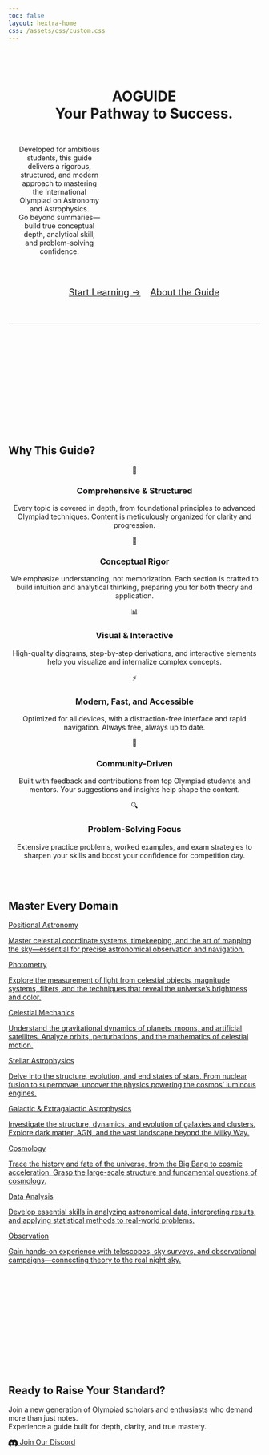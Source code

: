 ```yaml
---
toc: false
layout: hextra-home
css: /assets/css/custom.css
---
```


<div class="ao-hero" style="display:block;width:100%;padding:4vw 0;">
  <div class="ao-hero-content" style="width:100%;padding:0 2vw;text-align:center;">
    <h1 class="ao-title">
      <span class="ao-gradient">AOGUIDE</span>
      <br>Your Pathway to Success.
    </h1>
    <div style="display:flex;align-items:center;gap:4vw;margin:2rem 0;">
      <div style="flex:1;">
        <p class="ao-subtitle">
          Developed for ambitious students, this guide delivers a rigorous, structured, and modern approach to mastering the International Olympiad on Astronomy and Astrophysics.<br>
          Go beyond summaries—build true conceptual depth, analytical skill, and problem-solving confidence.
        </p>
      </div>
      <div class="ao-visual" style="flex:0 0 300px;display:flex;align-items:center;justify-content:center;">
        <div class="ao-animation">
          <div class="ao-star ao-star-1"></div>
          <div class="ao-star ao-star-2"></div>
          <div class="ao-star ao-star-3"></div>
          <div class="ao-star ao-star-4"></div>
          <div class="ao-planet"></div>
          <div class="ao-orbit"></div>
        </div>
      </div>
    </div>
    <div class="ao-buttons" style="display:flex;gap:1.2rem;flex-wrap:wrap;justify-content:center;margin-top:3rem;">
      <a href="/guide" class="ao-btn-primary" style="font-size:1.13rem;">Start Learning →</a>
      <a href="/about" class="ao-btn-secondary" style="font-size:1.13rem;">About the Guide</a>
    </div>
  </div>
</div>

---

<div style="margin-top: 15rem;"></div>

<h2 class="ao-section-title">Why This Guide?</h2>

<div class="ao-features" style="text-align:center;">
  <div class="ao-feature">
    <div class="ao-icon">🌟</div>
    <h3>Comprehensive & Structured</h3>
    <p>Every topic is covered in depth, from foundational principles to advanced Olympiad techniques. Content is meticulously organized for clarity and progression.</p>
  </div>
  <div class="ao-feature">
    <div class="ao-icon">🧠</div>
    <h3>Conceptual Rigor</h3>
    <p>We emphasize understanding, not memorization. Each section is crafted to build intuition and analytical thinking, preparing you for both theory and application.</p>
  </div>
  <div class="ao-feature">
    <div class="ao-icon">📊</div>
    <h3>Visual & Interactive</h3>
    <p>High-quality diagrams, step-by-step derivations, and interactive elements help you visualize and internalize complex concepts.</p>
  </div>
  <div class="ao-feature">
    <div class="ao-icon">⚡</div>
    <h3>Modern, Fast, and Accessible</h3>
    <p>Optimized for all devices, with a distraction-free interface and rapid navigation. Always free, always up to date.</p>
  </div>
  <div class="ao-feature">
    <div class="ao-icon">🤝</div>
    <h3>Community-Driven</h3>
    <p>Built with feedback and contributions from top Olympiad students and mentors. Your suggestions and insights help shape the content.</p>
  </div>
  <div class="ao-feature">
    <div class="ao-icon">🔍</div>
    <h3>Problem-Solving Focus</h3>
    <p>Extensive practice problems, worked examples, and exam strategies to sharpen your skills and boost your confidence for competition day.</p>
  </div>
</div>

<div style="margin-top: 5rem;"></div>

<h2 class="ao-section-title">Master Every Domain</h2>

<div class="ao-topics">
  <a class="ao-topic" href="/guide/positional-astronomy" style="background-image:url('/assets/images/start/celestial-sphere.png');">
    <div>
      <div class="ao-topic-header">
        Positional Astronomy
      </div>
      <p>Master celestial coordinate systems, timekeeping, and the art of mapping the sky—essential for precise astronomical observation and navigation.</p>
    </div>
  </a>
  <a class="ao-topic" href="/guide/photometry" style="background-image:url('/assets/images/start/star.png');">
    <div>
      <div class="ao-topic-header">
        Photometry
      </div>
      <p>Explore the measurement of light from celestial objects, magnitude systems, filters, and the techniques that reveal the universe’s brightness and color.</p>
    </div>
  </a>
  <a class="ao-topic" href="/guide/celestial-mechanics" style="background-image:url('/assets/images/start/precession.png');">
    <div>
      <div class="ao-topic-header">
        Celestial Mechanics
      </div>
      <p>Understand the gravitational dynamics of planets, moons, and artificial satellites. Analyze orbits, perturbations, and the mathematics of celestial motion.</p>
    </div>
  </a>
  <a class="ao-topic" href="/guide/stellar-astrophysics" style="background-image:url('/assets/images/start/sun.png');">
    <div>
      <div class="ao-topic-header">
        Stellar Astrophysics
      </div>
      <p>Delve into the structure, evolution, and end states of stars. From nuclear fusion to supernovae, uncover the physics powering the cosmos’ luminous engines.</p>
    </div>
  </a>
  <a class="ao-topic" href="/guide/galactic-extragalactic-astrophysics/" style="background-image:url('/assets/images/start/galaxy.png');">
    <div>
      <div class="ao-topic-header">
        Galactic & Extragalactic Astrophysics
      </div>
      <p>Investigate the structure, dynamics, and evolution of galaxies and clusters. Explore dark matter, AGN, and the vast landscape beyond the Milky Way.</p>
    </div>
  </a>
  <a class="ao-topic" href="/guide/galactic-extragalactic-astrophysics/" style="background-image:url('/assets/images/start/cosmology.png');">
    <div>
      <div class="ao-topic-header">
        Cosmology
      </div>
      <p>Trace the history and fate of the universe, from the Big Bang to cosmic acceleration. Grasp the large-scale structure and fundamental questions of cosmology.</p>
    </div>
  </a>
  <a class="ao-topic" href="/guide/data-analysis" style="background-image:url('/assets/images/start/lightcurve.png');">
    <div>
      <div class="ao-topic-header">
        Data Analysis
      </div>
      <p>Develop essential skills in analyzing astronomical data, interpreting results, and applying statistical methods to real-world problems.</p>
    </div>
  </a>
  <a class="ao-topic" href="/guide/observation" style="background-image:url('/images/start/sky.png');">
    <div>
      <div class="ao-topic-header">
        Observation
      </div>
      <p>Gain hands-on experience with telescopes, sky surveys, and observational campaigns—connecting theory to the real night sky.</p>
    </div>
  </a>
</div>

<div style="margin-top: 15rem;"></div>

<div class="ao-cta">
  <h2>Ready to Raise Your Standard?</h2>
  <p>
    Join a new generation of Olympiad scholars and enthusiasts who demand more than just notes.<br>
    Experience a guide built for depth, clarity, and true mastery.
  </p>
  <a href="https://discord.gg/bV8bxvTmzU" class="ao-btn-cta" target="_blank" rel="noopener">
    <svg style="width:1.35em;height:1.35em;vertical-align:middle;" viewBox="0 0 24 24" fill="currentColor" aria-hidden="true">
      <path d="M20.317 4.3698a19.7913 19.7913 0 0 0-4.8851-1.5152.0741.0741 0 0 0-.0785.0371c-.211.3753-.4447.8648-.6083 1.2495-1.8447-.2762-3.68-.2762-5.4868 0-.1636-.3933-.4058-.8742-.6177-1.2495a.077.077 0 0 0-.0785-.0371A19.7363 19.7363 0 0 0 3.677 4.3698a.0699.0699 0 0 0-.0321.0277C.5334 9.0458-.319 13.5799.0992 18.0578a.0824.0824 0 0 0 .0312.0561c2.0528 1.5076 4.0413 2.4228 5.9929 3.0294a.0777.0777 0 0 0 .0842-.0276c.4616-.6304.8731-1.2952 1.226-1.9942a.076.076 0 0 0-.0416-.1057c-.6528-.2476-1.2743-.5495-1.8722-.8923a.077.077 0 0 1-.0076-.1277c.1258-.0943.2517-.1923.3718-.2914a.0743.0743 0 0 1 .0776-.0105c3.9278 1.7933 8.18 1.7933 12.0614 0a.0739.0739 0 0 1 .0785.0095c.1202.099.246.1981.3728.2924a.077.077 0 0 1-.0066.1276 12.2986 12.2986 0 0 1-1.8732.8914.0766.0766 0 0 0-.0407.1067c.3604.698.7719 1.3628 1.225 1.9932a.076.076 0 0 0 .0842.0286c1.961-.6067 3.9495-1.5219 6.0023-3.0294a.077.077 0 0 0 .0313-.0552c.5004-5.177-.8382-9.6739-3.5485-13.6601a.061.061 0 0 0-.0312-.0286ZM8.02 15.3312c-1.1835 0-2.1569-1.0857-2.1569-2.419 0-1.3332.9555-2.4189 2.157-2.4189 1.2108 0 2.1757 1.0952 2.1568 2.419 0 1.3332-.9555 2.4189-2.1569 2.4189Zm7.9748 0c-1.1836 0-2.1569-1.0857-2.1569-2.419 0-1.3332.9554-2.4189 2.1569-2.4189 1.2108 0 2.1757 1.0952 2.1568 2.419 0 1.3332-.946 2.4189-2.1568 2.4189Z"/>
    </svg>
    Join Our Discord
  </a>
</div>
